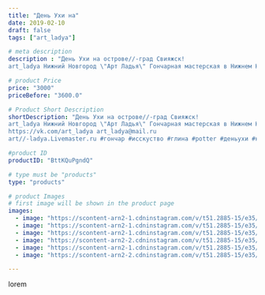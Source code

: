 ```yaml
---
title: "День Ухи на"
date: 2019-02-10
draft: false
tags: ["art_ladya"]

# meta description
description : "День Ухи на острове//-град Свияжск! 
art_ladya Нижний Новгород \"Арт Ладья\" Гончарная мастерская в Нижнем Новгороде. Изготовление керамики и мастер//-классы по"

# product Price
price: "3000"
priceBefore: "3600.0"

# Product Short Description
shortDescription: "День Ухи на острове//-град Свияжск! 
art_ladya Нижний Новгород \"Арт Ладья\" Гончарная мастерская в Нижнем Новгороде. Изготовление керамики и мастер//-классы по обучению. 
https://vk.com/art_ladya art_ladya@mail.ru 
art//-ladya.Livemaster.ru #гончар #исскуство #глина #potter #деньухи #керамикаручнаяработа #гончарнаямастерская #островградсвияжск #handmade #посудаизглины #керамика #гончарнаяпосуда #островград #dishes #sviygsk #ceramicar #nntoday #claygoods #фестиваль #earthenware #ceramic #design #уха #нижнийновгород #ceramicart #свияжск #clay #авторскаякерамика"

#product ID
productID: "BttKQuPgndQ"

# type must be "products"
type: "products"

# product Images
# first image will be shown in the product page
images:
  - image: "https://scontent-arn2-1.cdninstagram.com/v/t51.2885-15/e35/51376772_294622564579249_4751363916662893223_n.jpg?tp=1&_nc_ht=scontent-arn2-1.cdninstagram.com&_nc_cat=101&_nc_ohc=V55503fcDNAAX8Ag2JG&oh=21169aa64c221d38006a097e9fbf4d4a&oe=606A6E21&ig_cache_key=MTk3NjI4MDkzNzA4Nzk0MDcxNg%3D%3D.2"
  - image: "https://scontent-arn2-1.cdninstagram.com/v/t51.2885-15/e35/50755995_252397752341374_1796328882295089570_n.jpg?tp=1&_nc_ht=scontent-arn2-1.cdninstagram.com&_nc_cat=110&_nc_ohc=EzKjmpvW7qYAX-p-fb9&oh=42d4e8b88173659f93c4496cd64324a9&oe=606ACD0C&ig_cache_key=MTk3NjI4MDkzNzA3MTIxMTQ5NQ%3D%3D.2"
  - image: "https://scontent-arn2-1.cdninstagram.com/v/t51.2885-15/e35/49933887_662744340847282_379383746239580385_n.jpg?tp=1&_nc_ht=scontent-arn2-1.cdninstagram.com&_nc_cat=110&_nc_ohc=w6YFIjMmmWIAX9AZ73T&oh=7499de854a40550bf038c178e4957e62&oe=606BA2BE&ig_cache_key=MTk3NjI4MDkzNzA1NDM4MjM0MA%3D%3D.2"
  - image: "https://scontent-arn2-2.cdninstagram.com/v/t51.2885-15/e35/52147146_150202049308673_2502763345959246103_n.jpg?tp=1&_nc_ht=scontent-arn2-2.cdninstagram.com&_nc_cat=105&_nc_ohc=qF5P1wNYCTkAX-62ndC&oh=5de66c8a87c69a5923245c79e91385c3&oe=606C7E28&ig_cache_key=MTk3NjI4MDkzNzA3OTc1MTc5NQ%3D%3D.2"
  - image: "https://scontent-arn2-1.cdninstagram.com/v/t51.2885-15/e35/50693381_843888512657555_1578881486704072312_n.jpg?tp=1&_nc_ht=scontent-arn2-1.cdninstagram.com&_nc_cat=111&_nc_ohc=RKkOe4r1d2kAX-hjqG0&oh=a6c02cab6665e80aab65f1c29eab215a&oe=606A9A84&ig_cache_key=MTk3NjI4MDkzNzA2Mjk3OTQzNQ%3D%3D.2"
  - image: "https://scontent-arn2-2.cdninstagram.com/v/t51.2885-15/e35/50943474_316155432227384_881692163174111877_n.jpg?tp=1&_nc_ht=scontent-arn2-2.cdninstagram.com&_nc_cat=108&_nc_ohc=krxyKraigIUAX-vX4x_&oh=7b87640e9b013afb15273c40be76d88e&oe=6069BB24&ig_cache_key=MTk3NjI4MDkzNzA3MTI0NjM4Mw%3D%3D.2"

---
```

lorem

